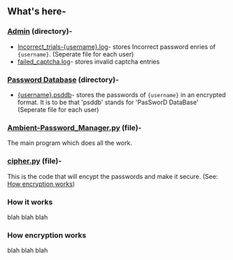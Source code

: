 ## What's here-
### [Admin](Admin) (directory)-
+ [Incorrect_trials-{username}.log](Admin/Incorrect_Trials-user1.log)-
 stores Incorrect password enries of `{username}`. (Seperate file for each user)
+ [failed_captcha.log](Admin/failed_captcha.log)-
 stores invalid captcha entries
 
### [Password Database](Password%20Database) (directory)-
+ [{username}.psddb](Password%20Database/user1.psddb)-
 stores the passwords of `{username}` in an encrypted format. It is to be that 'psddb' stands for 'PasSworD DataBase' (Seperate file for each user)
 
### [Ambient-Password_Manager.py](Ambient-Password_Manager.py) (file)-
The main program which does all the work.

### [cipher.py](cipher.py) (file)-
This is the code that will encypt the passwords and make it secure. (See: [How encryption works]())

### How it works
blah blah blah

### How encryption works
blah blah blah

